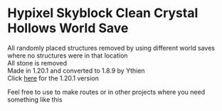 # Hypixel Skyblock Clean Crystal Hollows World Save

All randomly placed structures removed by using different world saves where no structures were in that location\
All stone is removed\
Made in 1.20.1 and converted to 1.8.9 by Ythien\
Click [here](https://github.com/Campionnn/CleanCH) for the 1.20.1 version

Feel free to use to make routes or in other projects where you need something like this
